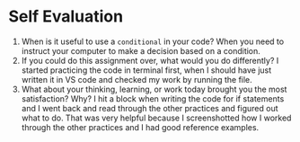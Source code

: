 # Self Evaluation

1. When is it useful to use a `conditional` in your code?
When you need to instruct your computer to make a decision based on a condition.
1. If you could do this assignment over, what would you do differently?
I started practicing the code in terminal first, when I should have just written it in VS code and checked my work by running the file.
1. What about your thinking, learning, or work today brought you the most satisfaction? Why?
I hit a block when writing the code for if statements and I went back and read through the other practices and figured out what to do. That was very helpful because I screenshotted how I worked through the other practices and I had good reference examples.